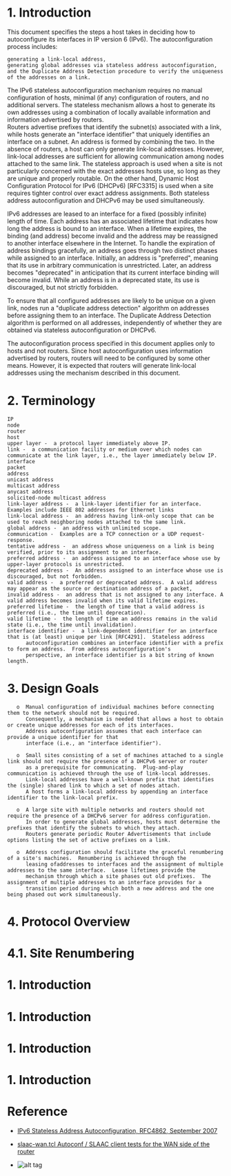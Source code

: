 # 1.  Introduction
This document specifies the steps a host takes in deciding how to autoconfigure its interfaces in IP version 6 (IPv6).
The autoconfiguration process includes:
```
generating a link-local address,
generating global addresses via stateless address autoconfiguration,
and the Duplicate Address Detection procedure to verify the uniqueness of the addresses on a link.
```
The IPv6 stateless autoconfiguration mechanism requires no manual configuration of hosts, minimal (if any) configuration of routers, and no additional servers.
The stateless mechanism allows a host to generate its own addresses using a combination of locally available information and information advertised by routers.  
Routers advertise prefixes that identify the subnet(s) associated with a link, while hosts generate an "interface identifier" that uniquely identifies an interface on a subnet.  An address is formed by combining the two.
In the absence of routers, a host can only generate link-local addresses.  However, link-local addresses are sufficient for allowing  communication among nodes attached to the same link.
The stateless approach is used when a site is not particularly concerned with the exact addresses hosts use, so long as they are unique and properly routable.  On the other hand, Dynamic Host Configuration Protocol for IPv6 (DHCPv6) [RFC3315] is used when a site requires tighter control over exact address assignments.  Both stateless address autoconfiguration and DHCPv6 may be used simultaneously.

IPv6 addresses are leased to an interface for a fixed (possibly infinite) length of time.  Each address has an associated lifetime that indicates how long the address is bound to an interface.
When a lifetime expires, the binding (and address) become invalid and the address may be reassigned to another interface elsewhere in the Internet.
To handle the expiration of address bindings gracefully, an address goes through two distinct phases while assigned to an interface.
Initially, an address is "preferred", meaning that its use in arbitrary communication is unrestricted.  Later, an address becomes "deprecated" in anticipation that its current interface binding will become invalid.  While an address is in a deprecated  state, its use is discouraged, but not strictly forbidden.

To ensure that all configured addresses are likely to be unique on a given link, nodes run a "duplicate address detection" algorithm on  addresses before assigning them to an interface.  The Duplicate Address Detection algorithm is performed on all addresses, independently of whether they are obtained via stateless autoconfiguration or DHCPv6.

The autoconfiguration process specified in this document applies only to hosts and not routers.
Since host autoconfiguration uses information advertised by routers, routers will need to be configured by some other means.  However, it is expected that routers will generate link-local addresses using the mechanism described in this document.

# 2.  Terminology
```
IP
node
router
host
upper layer -  a protocol layer immediately above IP.
link -  a communication facility or medium over which nodes can communicate at the link layer, i.e., the layer immediately below IP.
interface
packet
address
unicast address
multicast address
anycast address
solicited-node multicast address
link-layer address -  a link-layer identifier for an interface. Examples include IEEE 802 addresses for Ethernet links
link-local address -  an address having link-only scope that can be used to reach neighboring nodes attached to the same link.
global address -  an address with unlimited scope.
communication -  Examples are a TCP connection or a UDP request-response.
tentative address -  an address whose uniqueness on a link is being verified, prior to its assignment to an interface.
preferred address -  an address assigned to an interface whose use by upper-layer protocols is unrestricted.
deprecated address -  An address assigned to an interface whose use is discouraged, but not forbidden.
valid address -  a preferred or deprecated address.  A valid address may appear as the source or destination address of a packet,
invalid address -  an address that is not assigned to any interface. A valid address becomes invalid when its valid lifetime expires.
preferred lifetime -  the length of time that a valid address is preferred (i.e., the time until deprecation).
valid lifetime -  the length of time an address remains in the valid state (i.e., the time until invalidation).
interface identifier -  a link-dependent identifier for an interface that is (at least) unique per link [RFC4291].  Stateless address
      autoconfiguration combines an interface identifier with a prefix to form an address.  From address autoconfiguration's
      perspective, an interface identifier is a bit string of known length.
```
# 3.  Design Goals
```
   o  Manual configuration of individual machines before connecting them to the network should not be required.
      Consequently, a mechanism is needed that allows a host to obtain or create unique addresses for each of its interfaces.     
      Address autoconfiguration assumes that each interface can provide a unique identifier for that
      interface (i.e., an "interface identifier").

   o  Small sites consisting of a set of machines attached to a single link should not require the presence of a DHCPv6 server or router
      as a prerequisite for communicating.  Plug-and-play communication is achieved through the use of link-local addresses.
      Link-local addresses have a well-known prefix that identifies the (single) shared link to which a set of nodes attach.     
      A host forms a link-local address by appending an interface identifier to the link-local prefix.
      
   o  A large site with multiple networks and routers should not require the presence of a DHCPv6 server for address configuration.
      In order to generate global addresses, hosts must determine the prefixes that identify the subnets to which they attach.  
      Routers generate periodic Router Advertisements that include options listing the set of active prefixes on a link.

   o  Address configuration should facilitate the graceful renumbering of a site's machines.  Renumbering is achieved through the
      leasing ofaddresses to interfaces and the assignment of multiple addresses to the same interface.  Lease lifetimes provide the
      mechanism through which a site phases out old prefixes.  The assignment of multiple addresses to an interface provides for a
      transition period during which both a new address and the one being phased out work simultaneously.
```
# 4.  Protocol Overview
# 4.1.  Site Renumbering
# 1.  Introduction
# 1.  Introduction
# 1.  Introduction
# 1.  Introduction

Reference
==============================
* [IPv6 Stateless Address Autoconfiguration, RFC4862, September 2007](https://tools.ietf.org/html/rfc4862)
* [slaac-wan.tcl  Autoconf / SLAAC client tests for the WAN side of the router](https://support.qacafe.com/test-summary/ipv6-test-summary/#slaac-wan.tcl)

* []()
![alt tag]()
